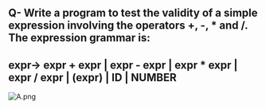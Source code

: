 ## Q- Write a program to test the validity of a simple expression involving the operators +, -, * and /. The expression grammar is: 
## expr→ expr + expr | expr - expr | expr * expr | expr / expr | (expr) | ID | NUMBER

![A.png](https://github.com/Tan12d/Oracle-Database-Problems/assets/100254217/0c331a05-0e6e-4417-83fb-5a9d4abd476f)
